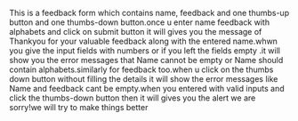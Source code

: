 This is a feedback form which contains name, feedback and one thumbs-up button and one thumbs-down button.once u enter name feedback with alphabets and click on submit button it will gives you the message of Thankyou for your valuable feedback along with the entered name.whwn you give the input fields with numbers or if you left the fields empty .it will show you the error messages that Name cannot be empty or Name should contain alphabets.similarly for feedback too.when u click on the thumbs down button without filling the details it will show the error messages like Name and feedback cant be empty.when you entered with valid inputs and click the thumbs-down button then it will gives you the alert we are sorry!we will try to make things better
